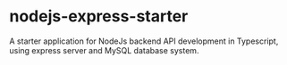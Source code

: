 # nodejs-express-starter
A starter application for NodeJs backend API development in Typescript, using express server and MySQL database system.
